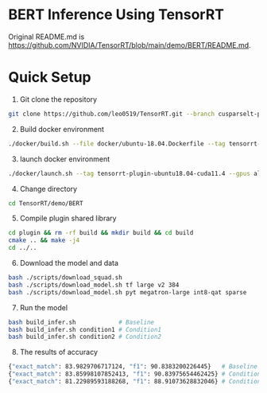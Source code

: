 # BERT Inference Using TensorRT

Original README.md is https://github.com/NVIDIA/TensorRT/blob/main/demo/BERT/README.md.

# Quick Setup

1. Git clone the repository

```bash
git clone https://github.com/leo0519/TensorRT.git --branch cusparselt-plugin && cd TensorRT
```

2. Build docker environment

```bash
./docker/build.sh --file docker/ubuntu-18.04.Dockerfile --tag tensorrt-plugin-ubuntu18.04-cuda11.4
```

3. launch docker environment

```bash
./docker/launch.sh --tag tensorrt-plugin-ubuntu18.04-cuda11.4 --gpus all
```

4. Change directory

```bash
cd TensorRT/demo/BERT
```

5. Compile plugin shared library

```bash
cd plugin && rm -rf build && mkdir build && cd build
cmake .. && make -j4
cd ../..
```

6. Download the model and data

```bash
bash ./scripts/download_squad.sh
bash ./scripts/download_model.sh tf large v2 384
bash ./scripts/download_model.sh pyt megatron-large int8-qat sparse
```

7. Run the model

```bash
bash build_infer.sh            # Baseline
bash build_infer.sh condition1 # Condition1
bash build_infer.sh condition2 # Condition2
```

8. The results of accuracy

```bash
{"exact_match": 83.9829706717124, "f1": 90.8383200226445}   # Baseline
{"exact_match": 83.85998107852413, "f1": 90.83975654462425} # Condition1
{"exact_match": 81.22989593188268, "f1": 88.91073628832046} # Condition2
```
